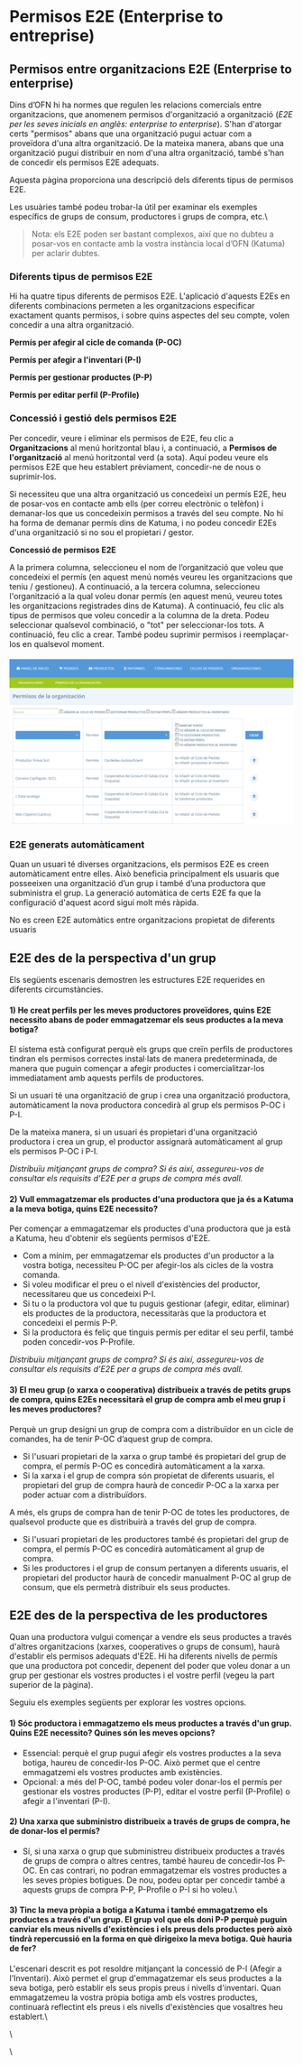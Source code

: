 # Permisos E2E (Enterprise to entreprise)

## Permisos entre organitzacions E2E (Enterprise to enterprise)&#x20;

Dins d’OFN hi ha normes que regulen les relacions comercials entre organitzacions, que anomenem permisos d'organització a organització (_E2E per les seves inicials en anglès: enterprise to enterprise_). S'han d'atorgar certs "permisos" abans que una organització pugui actuar com a proveïdora d'una altra organització. De la mateixa manera, abans que una organització pugui distribuir en nom d'una altra organització, també s'han de concedir els permisos E2E adequats.

Aquesta pàgina proporciona una descripció dels diferents tipus de permisos E2E.

Les usuàries també podeu trobar-la útil per examinar els exemples específics de grups de consum, productores i grups de compra, etc.\


> Nota: els E2E poden ser bastant complexos, així que no dubteu a posar-vos en contacte amb la vostra instància local d’OFN (Katuma) per aclarir dubtes.

### &#x20;  Diferents tipus de permisos E2E

Hi ha quatre tipus diferents de permisos E2E. L'aplicació d'aquests E2Es en diferents combinacions permeten a les organitzacions especificar exactament quants permisos, i sobre quins aspectes del seu compte, volen concedir a una altra organització.

**Permís per afegir al cicle de comanda (P-OC)**

**Permís per afegir a l'inventari (P-I)**

**Permís per gestionar productes (P-P)**

**Permís per editar perfil (P-Profile)**

### **Concessió i gestió dels permisos E2E**

Per concedir, veure i eliminar els permisos de E2E, feu clic a **Organitzacions** al menú horitzontal blau i, a continuació, a **Permisos de l'organització** al menú horitzontal verd (a sota). Aquí podeu veure els permisos E2E que heu establert prèviament, concedir-ne de nous o suprimir-los.

Si necessiteu que una altra organització us concedeixi un permís E2E, heu de posar-vos en contacte amb ells (per correu electrònic o telèfon) i demanar-los que us concedeixin permisos a través del seu compte. No hi ha forma de demanar permís dins de Katuma, i no podeu concedir E2Es d'una organització si no sou el propietari / gestor.

**Concessió de permisos E2E**

A la primera columna, seleccioneu el nom de l’organització que voleu que concedeixi el permís (en aquest menú només veureu les organitzacions que teniu / gestioneu). A continuació, a la tercera columna, seleccioneu l'organització a la qual voleu donar permís (en aquest menú, veureu totes les organitzacions registrades dins de Katuma). A continuació, feu clic als tipus de permisos que voleu concedir a la columna de la dreta. Podeu seleccionar qualsevol combinació, o "tot" per seleccionar-los tots. A continuació, feu clic a crear. També podeu suprimir permisos i reemplaçar-los en qualsevol moment.

![](../../.gitbook/assets/permisos_organitzacio.png)

### E2E generats automàticament

Quan un usuari té diverses organitzacions, els permisos E2E es creen automàticament entre elles. Això beneficia principalment els usuaris que posseeixen una organització d’un grup i també d’una productora que subministra el grup. La generació automàtica de certs E2E fa que la configuració d'aquest acord sigui molt més ràpida.

No es creen E2E automàtics entre organitzacions propietat de diferents usuaris

## E2E des de la perspectiva d'un grup&#x20;

Els següents escenaris demostren les estructures E2E requerides en diferents circumstàncies.

#### 1) He creat perfils per les meves productores proveïdores, quins E2E necessito abans de poder emmagatzemar els seus productes a la meva botiga?

El sistema està configurat perquè els grups que creïn perfils de productores tindran els permisos correctes instal·lats de manera predeterminada, de manera que puguin començar a afegir productes i comercialitzar-los immediatament amb aquests perfils de productores.

Si un usuari té una organització de grup i crea una organització productora, automàticament la nova productora concedirà al grup els permisos P-OC i P-I.

De la mateixa manera, si un usuari és propietari d'una organització productora i crea un grup, el productor assignarà automàticament al grup els permisos P-OC i P-I.

_Distribuïu mitjançant grups de compra? Si és així, assegureu-vos de consultar els requisits d'E2E per a grups de compra més avall._

#### 2) Vull emmagatzemar els productes d'una productora que ja és a Katuma a la meva botiga, quins E2E necessito?

Per començar a emmagatzemar els productes d'una productora que ja està a Katuma, heu d'obtenir els següents permisos d'E2E.

* Com a mínim, per emmagatzemar els productes d'un productor a la vostra botiga, necessiteu P-OC per afegir-los als cicles de la vostra comanda.
* Si voleu modificar el preu o el nivell d'existències del productor, necessitareu que us concedeixi P-I.
* Si tu o la productora vol que tu puguis gestionar (afegir, editar, eliminar) els productes de la productora, necessitaràs que la productora et concedeixi el permís P-P.
* Si la productora és feliç que tinguis permís per editar el seu perfil, també poden concedir-vos P-Profile.

_Distribuïu mitjançant grups de compra? Si és així, assegureu-vos de consultar els requisits d'E2E per a grups de compra més avall._

#### 3) El meu grup (o xarxa o cooperativa) distribueix a través de petits grups de compra, quins E2Es necessitarà el grup de compra amb el meu grup i les meves productores?

Perquè un grup designi un grup de compra com a distribuïdor en un cicle de comandes, ha de tenir P-OC d’aquest grup de compra.

* Si l'usuari propietari de la xarxa o grup també és propietari del grup de compra, el permís P-OC es concedirà automàticament a la xarxa.
* Si la xarxa i el grup de compra són propietat de diferents usuaris, el propietari del grup de compra haurà de concedir P-OC a la xarxa per poder actuar com a distribuïdors.

A més, els grups de compra han de tenir P-OC de totes les productores, de qualsevol producte que es distribuirà a través del grup de compra.

* Si l'usuari propietari de les productores també és propietari del grup de compra, el permís P-OC es concedirà automàticament al grup de compra.
* Si les productores i el grup de consum pertanyen a diferents usuaris, el propietari del productor haurà de concedir manualment P-OC al grup de consum, que els permetrà distribuir els seus productes.

## E2E des de la perspectiva de les productores

Quan una productora vulgui començar a vendre els seus productes a través d'altres organitzacions (xarxes, cooperatives o grups de consum), haurà d'establir els permisos adequats d'E2E. Hi ha diferents nivells de permís que una productora pot concedir, depenent del poder que voleu donar a un grup per gestionar els vostres productes i el vostre perfil (vegeu la part superior de la pàgina).

Seguiu els exemples següents per explorar les vostres opcions.

#### 1) Sóc productora i emmagatzemo els meus productes a través d'un grup. Quins E2E  necessito? Quines són les meves opcions?

* Essencial: perquè el grup pugui afegir els vostres productes a la seva botiga, haureu de concedir-los P-OC. Això permet que el centre emmagatzemi els vostres productes amb existències.
* Opcional: a més del P-OC, també podeu voler donar-los el permís per gestionar els vostres productes (P-P), editar el vostre perfil (P-Profile) o afegir a l'inventari (P-I).

#### 2) Un**a xarxa** que subministro distribueix a través de grups de compra, he de donar-los el permís?

* Sí, si una xarxa o grup que subministreu distribueix productes a través de grups de compra o altres centres, també haureu de concedir-los P-OC. En cas contrari, no podran emmagatzemar els vostres productes a les seves pròpies botigues. De nou, podeu optar per concedir també a aquests grups de compra P-P, P-Profile o P-I si ho voleu.\


#### 3) Tinc la meva pròpia a botiga a Katuma i també emmagatzemo els productes a través d'un grup. El grup vol que els doni P-P perquè puguin canviar els meus nivells d'existències i els preus dels productes però això tindrà repercussió en la forma en què dirigeixo la meva botiga. Què hauria de fer?

L'escenari descrit es pot resoldre mitjançant la concessió de P-I (Afegir a l'Inventari). Això permet el grup d'emmagatzemar els seus productes a la seva botiga, però establir els seus propis preus i nivells d'inventari. Quan emmagatzemeu la vostra pròpia botiga amb els vostres productes, continuarà reflectint els preus i els nivells d'existències que vosaltres heu establert.\




\


\
